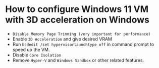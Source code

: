 # How to configure Windows 11 VM with 3D acceleration on Windows
* `Disable Memory Page Trimming (very important for performance)`
* Enable `3D Acceleration` and give desired VRAM
* Run `bcdedit /set hypervisorlaunchtype off` in command prompt to speed up the VM.
* Disable `Core Isolation`
* Remove `Hyper-V` and `Windows Sandbox` or other related features.